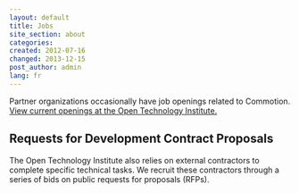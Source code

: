 ```yaml
---
layout: default
title: Jobs
site_section: about
categories: 
created: 2012-07-16
changed: 2013-12-15
post_author: admin
lang: fr
---
```

  <p>Partner organizations occasionally have job openings related to Commotion. <a href="http://oti.newamerica.net/about/jobs">View current openings at the Open Technology Institute.</a></p>

<h2>Requests for Development Contract Proposals</h2>

<p>The Open Technology Institute also relies on external contractors to complete specific technical tasks. We recruit these contractors through a series of bids on public requests for proposals (RFPs).</p>
<!--
<h3>Currently Open RFPs for Development Work</h3>

<ul>
	<li><a href="/jobs/commotion-dashboard">Commotion Network Dashboard</a></li>
</ul>
--> 

